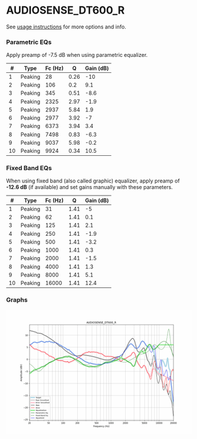 # AUDIOSENSE_DT600_R
See [usage instructions](https://github.com/jaakkopasanen/AutoEq#usage) for more options and info.

### Parametric EQs
Apply preamp of -7.5 dB when using parametric equalizer.

|   # | Type    |   Fc (Hz) |    Q |   Gain (dB) |
|-----|---------|-----------|------|-------------|
|   1 | Peaking |        28 | 0.26 |       -10   |
|   2 | Peaking |       106 | 0.2  |         9.1 |
|   3 | Peaking |       345 | 0.51 |        -8.6 |
|   4 | Peaking |      2325 | 2.97 |        -1.9 |
|   5 | Peaking |      2937 | 5.84 |         1.9 |
|   6 | Peaking |      2977 | 3.92 |        -7   |
|   7 | Peaking |      6373 | 3.94 |         3.4 |
|   8 | Peaking |      7498 | 0.83 |        -6.3 |
|   9 | Peaking |      9037 | 5.98 |        -0.2 |
|  10 | Peaking |      9924 | 0.34 |        10.5 |

### Fixed Band EQs
When using fixed band (also called graphic) equalizer, apply preamp of **-12.6 dB** (if available) and set gains manually with these parameters.

|   # | Type    |   Fc (Hz) |    Q |   Gain (dB) |
|-----|---------|-----------|------|-------------|
|   1 | Peaking |        31 | 1.41 |        -5   |
|   2 | Peaking |        62 | 1.41 |         0.1 |
|   3 | Peaking |       125 | 1.41 |         2.1 |
|   4 | Peaking |       250 | 1.41 |        -1.9 |
|   5 | Peaking |       500 | 1.41 |        -3.2 |
|   6 | Peaking |      1000 | 1.41 |         0.3 |
|   7 | Peaking |      2000 | 1.41 |        -1.5 |
|   8 | Peaking |      4000 | 1.41 |         1.3 |
|   9 | Peaking |      8000 | 1.41 |         5.1 |
|  10 | Peaking |     16000 | 1.41 |        12.4 |

### Graphs
![](./AUDIOSENSE_DT600_R.png)
